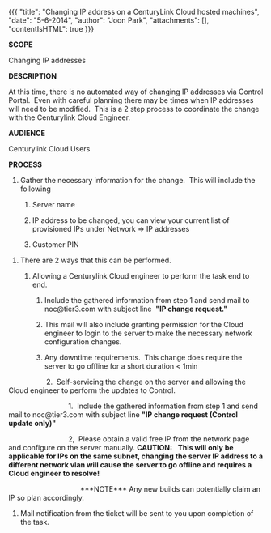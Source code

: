 {{{
  "title": "Changing IP address on a CenturyLink Cloud hosted machines",
  "date": "5-6-2014",
  "author": "Joon Park",
  "attachments": [],
  "contentIsHTML": true
}}}

<strong>SCOPE</strong>
<p>Changing IP addresses</p>

<strong>DESCRIPTION&nbsp;</strong>
<p>At this time, there is no automated way of changing IP addresses via Control Portal.&nbsp; Even with careful planning there may be times when IP addresses will need to be modified.&nbsp; This is a 2 step process to coordinate the change with the Centurylink
  Cloud Engineer.</p>

<strong>AUDIENCE</strong>
<p>Centurylink Cloud Users</p>

<strong>PROCESS</strong>
<ol>
  <li>
    <p>Gather the necessary information for the change.&nbsp; This will include the following</p>
  </li>
  <ol>
    <li>
      <p>Server name</p>
    </li>
    <li>
      <p>IP address to be changed, you can view your current list of provisioned IPs under Network =&gt; IP addresses</p>
    </li>
    <li>
      <p>Customer PIN</p>
    </li>
  </ol>
</ol>

<ol>
  <li>
    <p>There are 2 ways that this can be performed. </p>
  </li>
  <ol>
    <li>
      <p>Allowing a Centurylink Cloud engineer to perform the task end to end. </p>
    </li>
    <ol>
      <li>
        <p>Include the gathered information from step 1 and send mail to noc@tier3.com with subject line&nbsp; <strong>"IP change request."</strong>&nbsp; </p>
      </li>
      <li>
        <p>This mail will also include granting permission for the Cloud engineer to login to the server to make the necessary network configuration changes. </p>
      </li>
      <li>
        <p>Any downtime requirements.&nbsp; This change does require the server to go offline for a short duration &lt; 1min </p>
      </li>
    </ol>
  </ol>
</ol>
<p>&nbsp; &nbsp; &nbsp; &nbsp; &nbsp; &nbsp; &nbsp; &nbsp; &nbsp; &nbsp;2. &nbsp;Self-servicing the change on the server and allowing the Cloud engineer to perform the updates to Control.</p>
<p>&nbsp; &nbsp; &nbsp; &nbsp; &nbsp; &nbsp; &nbsp; &nbsp; &nbsp; &nbsp; &nbsp; &nbsp; &nbsp; &nbsp; &nbsp; 1. &nbsp;Include the gathered information from step 1 and send mail to noc@tier3.com with subject line <strong>"IP change request (Control update only)"</strong>
</p>
<p>&nbsp; &nbsp; &nbsp; &nbsp; &nbsp; &nbsp; &nbsp; &nbsp; &nbsp; &nbsp; &nbsp; &nbsp; &nbsp; &nbsp; &nbsp; 2, &nbsp;Please obtain a valid free IP from the network page and configure on the server manually. <strong>CAUTION:</strong> &nbsp;<strong>&nbsp;This will only be applicable for IPs on the same subnet, changing the server IP address to a different network vlan will cause the server to go offline and requires a Cloud engineer to resolve!</strong>
</p>
<p>&nbsp; &nbsp; &nbsp; &nbsp; &nbsp; &nbsp; &nbsp; &nbsp; &nbsp; &nbsp; &nbsp; &nbsp; &nbsp; &nbsp; &nbsp; &nbsp; &nbsp; &nbsp;&nbsp;***NOTE*** Any new builds can potentially claim an IP so plan accordingly.</p>

<ol>
  <li>
    <p>Mail notification from the ticket will be sent to you upon completion of the task.&nbsp;</p>
  </li>
</ol>